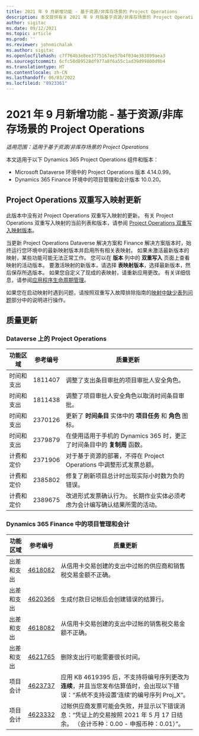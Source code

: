 ```yaml
---
title: 2021 年 9 月新增功能 - 基于资源/非库存场景的 Project Operations
description: 本文提供有关 2021 年 9 月版基于资源/非库存场景的 Project Operations 中可用的质量更新的信息。
author: sigitac
ms.date: 09/12/2021
ms.topic: article
ms.prod: ''
ms.reviewer: johnmichalak
ms.author: sigitac
ms.openlocfilehash: c7f764b3e8ee3775167ee57b4f034e383899aea3
ms.sourcegitcommit: 6cfc50d89528df977a8f6a55c1ad39d99800d9b4
ms.translationtype: HT
ms.contentlocale: zh-CN
ms.lasthandoff: 06/03/2022
ms.locfileid: "8923361"
---
```

# <a name="whats-new-september-2021---project-operations-for-resourcenon-stocked-based-scenarios"></a>2021 年 9 月新增功能 - 基于资源/非库存场景的 Project Operations

*适用范围：适用于基于资源/非库存场景的 Project Operations*

本文适用于以下 Dynamics 365 Project Operations 组件和版本：

   - Microsoft Dataverse 环境中的 Project Operations 版本 4.14.0.99。
   - Dynamics 365 Finance 环境中的项目管理和会计版本 10.0.20。

## <a name="project-operations-dual-write-maps-updates"></a>Project Operations 双重写入映射更新

此版本中没有对 Project Operations 双重写入映射的更新。 有关 Project Operations 双重写入映射的当前列表和版本，请参阅 [Project Operations 双重写入映射版本](../environment/resource-dual-write-maps.md)。

当更新 Project Operations Dataverse 解决方案和 Finance 解决方案版本时，始终运行您环境中的最新映射版本并启用所有相关表映射。 如果未激活最新版本的映射，某些功能可能无法正常工作。 您可以在 **版本** 列中的 **双重写入** 页面上查看映射的活动版本。 要激活映射的新版本，请选择 **表映射版本**，选择最新版本，然后保存所选版本。 如果您自定义了现成的表映射，请重新应用更改。 有关详细信息，请参阅[应用程序生命周期管理](/dynamics365/fin-ops-core/dev-itpro/data-entities/dual-write/app-lifecycle-management)。

如果您在启动映射时遇到问题，请按照双重写入故障排除指南的[映射中缺少表列问题](/dynamics365/fin-ops-core/dev-itpro/data-entities/dual-write/dual-write-troubleshooting-finops-upgrades#missing-table-columns-issue-on-maps)部分中的说明进行操作。

## <a name="quality-updates"></a>质量更新

### <a name="project-operations-on-dataverse"></a>Dataverse 上的 Project Operations

| **功能区域** | **参考编号** | **质量更新** |
| --- | --- | --- |
| 时间和支出 | 1811407 | 调整了支出条目审批的项目审批人安全角色。 |
| 时间和支出 | 1811438 | 调整了项目审批人安全角色以取消时间条目审批。 |
| 时间和支出 | 2370126 | 更新了 **时间条目** 实体中的 **项目任务** 和 **角色** 图标。 |
| 时间和支出 | 2379879 | 在使用适用于手机的 Dynamics 365 时，更正了时间条目中的 **复制周** 函数。 |
| 计费和定价 | 2371906 | 对于基于资源的部署，不得在 Project Operations 中调整形式发票总额。 |
| 计费和定价 | 2385802 | 修复了刷新项目总计时出现实际小时数为负的错误。 |
| 计费和定价 | 2389675 | 改进形式发票确认行为。 长期作业实体必须考虑为会计编写确认结果所需的活动。 |

### <a name="project-management-and-accounting-in-dynamics-365-finance"></a>Dynamics 365 Finance 中的项目管理和会计

| 功能区域 | 参考编号 | 质量更新 |
| --- | --- | --- |
| 出差和支出 | [4618082](https://fix.lcs.dynamics.com/Issue/Details?kb=4618082&amp;bugId=583101&amp;dbType=3&amp;qc=9c85ac8ca1e5e9cd07fac9e9aa2cb0914724e28b86ad3339dacf7741f554c605) | 从信用卡交易创建的支出中过帐的供应商和销售税交易金额不正确。 |
| 出差和支出 | [4620366](https://fix.lcs.dynamics.com/Issue/Details?kb=4620366&amp;bugId=579485&amp;dbType=3&amp;qc=e864789bd95505ea624c537d585bf113c2de60b97c88439d44693dbd85aa8e92) | 生成付款日记帐后会创建错误的结算行。 |
| 出差和支出 | [4618082](https://fix.lcs.dynamics.com/Issue/Details?kb=4618082&amp;bugId=583101&amp;dbType=3&amp;qc=9c85ac8ca1e5e9cd07fac9e9aa2cb0914724e28b86ad3339dacf7741f554c605) | 从信用卡交易创建的支出中过帐的销售税交易金额不正确。 |
| 出差和支出 | [4621765](https://fix.lcs.dynamics.com/Issue/Details?kb=4621765&amp;bugId=587306&amp;dbType=3&amp;qc=6fbfad0123d4e95eaf8d5a5a2f6c354577c991b7905c852ab02d1f94e728a876) | 删除支出行可能需要很长时间。 |
| 项目会计 | [4623737](https://fix.lcs.dynamics.com/Issue/Details?kb=4623737&amp;bugId=598109&amp;dbType=3&amp;qc=4101fc5865201e21815299f2ff11ae46d5d5370510868df86c25ee09a8ca1a0c) | 应用 KB 4619395 后，不支持将编号序列更改为 **连续**，并且当您发布估算值时，会出现以下错误：“系统不支持设置‘连续’的编号序列 Proj_X”。 |
| 项目会计 | [4623332](https://fix.lcs.dynamics.com/Issue/Details?kb=4623332&amp;bugId=586034&amp;dbType=3&amp;qc=2f64bb1977c4a9c9dd2ce9de7e72230b86eca14b6295c5bbfb614ea97ad81caf) | 过帐供应商发票可能会失败，并显示以下错误消息：“凭证上的交易按照 2021 年 5 月 17 日结余。 （会计币种：0.00 - 申报币种：0.01）”。 |
